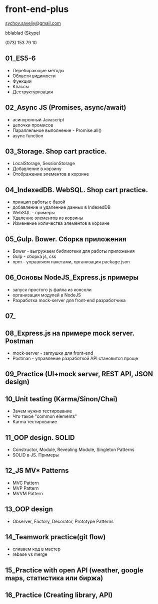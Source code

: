 # front-end-plus

sychov.saveliy@gmail.com

bblablad (Skype)

(073) 153 79 10

## 01_ES5-6
+ Перебирающие методы
+ Области видимости
+ Функции
+ Классы
+ Деструктуризация
## 02_Async JS (Promises, async/await)
+ асинхронный Javascript
+ цепочки промисов
+ Параллельное выполнение - Promise.all()
+ async function
## 03_Storage. Shop cart practice.
+ LocalStorage, SessionStorage
+ Добавление в корзину
+ Отображение элементов в корзине
## 04_IndexedDB. WebSQL. Shop cart practice.
+ принцип работы с базой
+ добавление и удаленние данных в IndexedDB  
+ WebSQL - примеры
+ Удаление элементов из корзины
+ Изменение количества элементов в корзине
## 05_Gulp. Bower. Сборка приложения
+ Bower - выгружаем библиотеки для работы приложения
+ Gulp - сборка js, css
+ npm - управляем пакетами, организация package.json
## 06_Основы NodeJS_Express.js примеры
+ запуск простого js файла из консоли
+ организация модулей в NodeJS
+ Разработка mock-server для front-end разработчика
## 07_


## 08_Express.js на примере mock server. Postman
+ mock-server - заглушки для front-end
+ Postman - управление разработкой API становится проще
## 09_Practice (UI+mock server, REST API, JSON design)
## 10_Unit testing (Karma/Sinon/Chai)
+ Зачем нужно тестирование
+ Что такое "common elements"
+ Karma тестирование
## 11_OOP design. SOLID
+ Constructor, Module, Revealing Module, Singleton Patterns
+ SOLID в JS. Примеры
## 12_JS MV* Patterns
+ MVC Pattern
+ MVP Pattern
+ MVVM Pattern
## 13_OOP design
+ Observer, Factory, Decorator, Prototype Patterns
## 14_Teamwork practice(git flow)
+ сливаем код в мастер
+ rebase vs merge
## 15_Practice with open API (weather, google maps, статистика или биржа)
## 16_Practice (Creating library, API)

